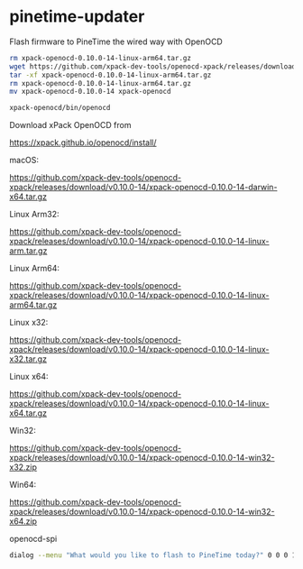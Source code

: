 # pinetime-updater
Flash firmware to PineTime the wired way with OpenOCD

```bash
rm xpack-openocd-0.10.0-14-linux-arm64.tar.gz
wget https://github.com/xpack-dev-tools/openocd-xpack/releases/download/v0.10.0-14/xpack-openocd-0.10.0-14-linux-arm64.tar.gz
tar -xf xpack-openocd-0.10.0-14-linux-arm64.tar.gz
rm xpack-openocd-0.10.0-14-linux-arm64.tar.gz
mv xpack-openocd-0.10.0-14 xpack-openocd

xpack-openocd/bin/openocd
```

Download xPack OpenOCD from

https://xpack.github.io/openocd/install/

macOS:

https://github.com/xpack-dev-tools/openocd-xpack/releases/download/v0.10.0-14/xpack-openocd-0.10.0-14-darwin-x64.tar.gz

Linux Arm32:

https://github.com/xpack-dev-tools/openocd-xpack/releases/download/v0.10.0-14/xpack-openocd-0.10.0-14-linux-arm.tar.gz

Linux Arm64:

https://github.com/xpack-dev-tools/openocd-xpack/releases/download/v0.10.0-14/xpack-openocd-0.10.0-14-linux-arm64.tar.gz

Linux x32:

https://github.com/xpack-dev-tools/openocd-xpack/releases/download/v0.10.0-14/xpack-openocd-0.10.0-14-linux-x32.tar.gz

Linux x64:

https://github.com/xpack-dev-tools/openocd-xpack/releases/download/v0.10.0-14/xpack-openocd-0.10.0-14-linux-x64.tar.gz

Win32:

https://github.com/xpack-dev-tools/openocd-xpack/releases/download/v0.10.0-14/xpack-openocd-0.10.0-14-win32-x32.zip

Win64:

https://github.com/xpack-dev-tools/openocd-xpack/releases/download/v0.10.0-14/xpack-openocd-0.10.0-14-win32-x64.zip

openocd-spi

```bash
dialog --menu "What would you like to flash to PineTime today?" 0 0 0 1 "Latest Bootloader" 2 "Latest Firmware (FreeRTOS)" 3 "Download from URL" 4 "Downloaded file"
```
